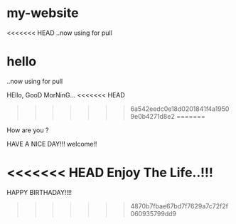 # my-website

<<<<<<< HEAD
..now using for pull

hello
=======
..now using for pull 

HEllo, GooD MorNinG...
<<<<<<< HEAD
>>>>>>> 6a542eedc0e18d0201841f4a19509e0b4271d8e2
=======

How are you ? 

HAVE A NICE DAY!!!
welcome!!

<<<<<<< HEAD
Enjoy The Life..!!!
=======

HAPPY BIRTHADAY!!!!
>>>>>>> 4870b7fbae67bd7f7629a7c72f2f060935799dd9

